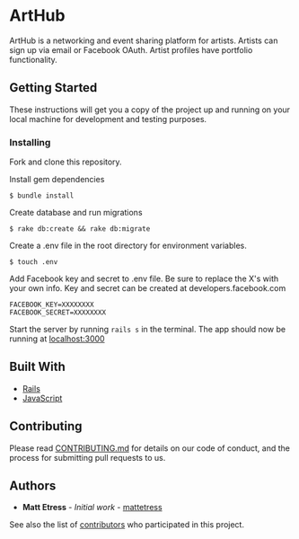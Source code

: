 # ArtHub

ArtHub is a networking and event sharing platform for artists. Artists can sign up via email or Facebook OAuth. Artist profiles have portfolio functionality.

## Getting Started

These instructions will get you a copy of the project up and running on your local machine for development and testing purposes.

### Installing

Fork and clone this repository.

Install gem dependencies

```
$ bundle install
```

Create database and run migrations

```
$ rake db:create && rake db:migrate
```

Create a .env file in the root directory for environment variables.

```
$ touch .env
```

Add Facebook key and secret to .env file.  Be sure to replace the X's with your own info.  Key and secret can be created at developers.facebook.com

```
FACEBOOK_KEY=XXXXXXXX
FACEBOOK_SECRET=XXXXXXXX
```

Start the server by running `rails s` in the terminal. The app should now be running at [localhost:3000](http://localhost:3000/)

## Built With

* [Rails](https://guides.rubyonrails.org/)
* [JavaScript](https://devdocs.io/javascript/)

## Contributing

Please read [CONTRIBUTING.md](https://github.com/mattetress/arthub-rails/blob/master/contributing.md) for details on our code of conduct, and the process for submitting pull requests to us.

## Authors

* **Matt Etress** - *Initial work* - [mattetress](https://github.com/mattetress)

See also the list of [contributors](https://github.com/mattetress/arthub-rails/contributors) who participated in this project.
